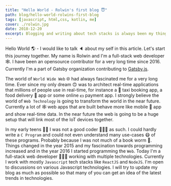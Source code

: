 ```yaml
---
title: "Hello World - Rolwin's first blog 😇"
path: blog/hello-world-rolwins-first-blog
tags: [javascript, html,css, kotlin, me]
cover: ./rolwin.jpg
date: 2018-12-20
excerpt: Blogging and writing about tech stacks is always been my thing. I like to experiment with different technologies and write my views on them. Web technologies has always been my passion. Check my blog for codebits on various web technologies.
---
```


Hello World 🌎 - I would like to talk 🔈 about my self in this article. Let's start this journey together. My name is Rolwin and I'm a full-stack web developer 🕸️. I have been an opensource contributor for a very long time since 2016. Currently I'm a part of Gatsby organization contributing to [Gatsby.js](https://www.gatsbyjs.org/).

The world of `World Wide Web` 🌐 had always fascinated me for a very long time. Ever since my only dream 🙃 was to architect real-time applications that millions of people use in real-time, for instance a 🚗 taxi booking app, a food delivery 🍔 app or some online 💵 payment app. I strongly believe the world of `Web Technology` is going to transform the world in the near future. Currently a lot of  🕸️ web apps that are built behave more like mobile 📱 app and show real-time data. In the near future the web is going to be a huge setup that will link most of the IoT devices together.

In my early teens 👦🏻 I was not a good coder 👨🏽‍💻 as such. I could hardly write a `C Program` and could not even understand many use-cases 😷 of these programs. Probably because I was not much of a book worm 🐛. Things changed in the year 2015 and my fascination towards programming increased and in the year 2016 I started programming the `Web`. Today I'm a full-stack web developer 👨🏽‍💻 working with multiple technologies. Currently I work with mostly `Javascript` tech stacks like `ReactJS` and `NodeJS`. I'm open to discussions on various Javascript technologies. I will try to update my blog as much as possible so that many of you can get an idea of the latest trends in technologies. 
